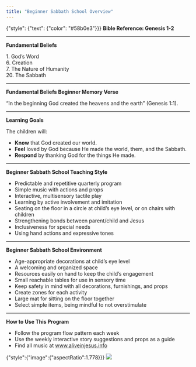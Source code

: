 ```yaml
---
title: "Beginner Sabbath School Overview"
---
```


{"style": {"text": {"color": "#58b0e3"}}}
**Bible Reference: Genesis 1-2**

---

**Fundamental Beliefs**

1\. God’s Word\
6\. Creation\
7\. The Nature of Humanity\
20\. The Sabbath

---

**Fundamental Beliefs Beginner Memory Verse**

“In the beginning God created the heavens and the earth” (Genesis 1:1).

---

**Learning Goals**

The children will:

- **Know** that God created our world.
- **Feel** loved by God because He made the world, them, and the Sabbath.
- **Respond** by thanking God for the things He made.

---

**Beginner Sabbath School Teaching Style**

- Predictable and repetitive quarterly program
- Simple music with actions and props
- Interactive, multisensory tactile play
- Learning by active involvement and imitation
- Seating on the floor in a circle at child’s eye level, or on chairs with children
- Strengthening bonds between parent/child and Jesus
- Inclusiveness for special needs
- Using hand actions and expressive tones

---

**Beginner Sabbath School Environment**

- Age-appropriate decorations at child’s eye level
- A welcoming and organized space
- Resources easily on hand to keep the child’s engagement
- Small reachable tables for use in sensory time
- Keep safety in mind with all decorations, furnishings, and props
- Create zones for each activity
- Large mat for sitting on the floor together
- Select simple items, being mindful to not overstimulate

---

**How to Use This Program**

- Follow the program flow pattern each week
- Use the weekly interactive story suggestions and props as a guide
- Find all music at www.aliveinjesus.info

{"style":{"image":{"aspectRatio":1.778}}}
![](https://sabbath-school-resources-assets.adventech.io/en/aij/2025-01-bg-tg/002-beginner-sabbath-school-overview/overview.png)